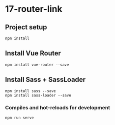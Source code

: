 # 17-router-link

## Project setup
```
npm install
```

## Install Vue Router
```
npm install vue-router --save
```

## Install Sass + SassLoader
```
npm install sass --save
npm install sass-loader --save
```

### Compiles and hot-reloads for development
```
npm run serve
```